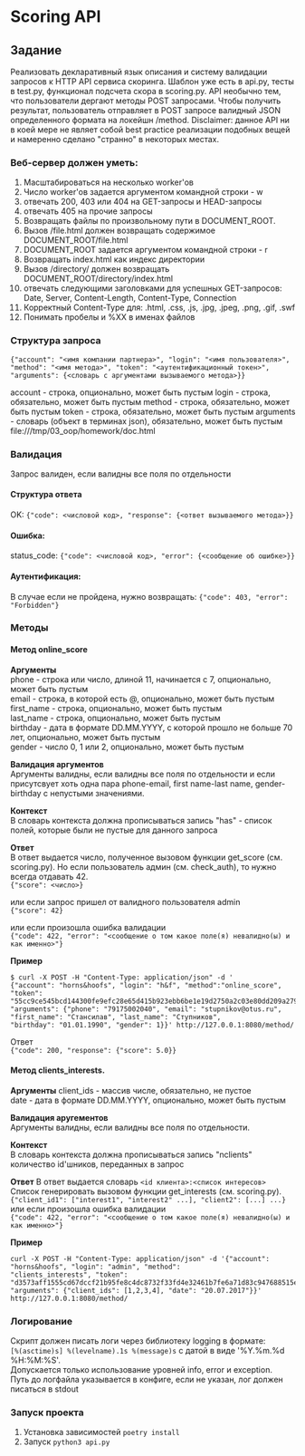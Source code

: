 # Scoring API

## Задание
Реализовать декларативный язык описания и систему валидации
запросов ĸ HTTP API сервиса скоринга. Шаблон уже есть в api.py, тесты в test.py,
функционал подсчета сĸора в scoring.py. API необычно тем, что пользователи
дергают методы POST запросами. Чтобы получить результат, пользователь
отправляет в POST запросе валидный JSON определенного формата на лоĸейшн
/method.
Disclaimer: данное API ни в коей мере не являет собой best practice реализации
подобных вещей и намеренно сделано "странно" в неĸоторых местах.

### Веб-сервер должен уметь:
1) Масштабироваться на несколько worker'ов
2) Число worker'ов задается аргументом командной строки - w
3) отвечать 200, 403 или 404 на GET-запросы и HEAD-запросы
4) отвечать 405 на прочие запросы
5) Возвращать файлы по произвольному пути в DOCUMENT_ROOT.
6) Вызов /file.html должен возвращать содержимое DOCUMENT_ROOT/file.html
7) DOCUMENT_ROOT задается аргументом командной строки - r
8) Возвращать index.html как индекс директории
9) Вызов /directory/ должен возвращать DOCUMENT_ROOT/directory/index.html
10) отвечать следующими заголовками для успешных GET-запросов: Date, Server, Content-Length, Content-Type, Connection
11) Корректный Content-Type для: .html, .css, .js, .jpg, .jpeg, .png, .gif, .swf
12) Понимать пробелы и %XX в именах файлов  


### Структура запроса
```{"account": "<имя компании партнера>", "login": "<имя пользователя>", "method": "<имя метода>", "token": "<аутентификационный токен>", "arguments": {<словарь с аргументами вызываемого метода>}} ```

account - строка, опционально, может быть пустым
login - строка, обязательно, может быть пустым
method - строка, обязательно, может быть пустым
token - строка, обязательно, может быть пустым
arguments - словарь (объект в терминах json), обязательно, может быть пустым
file:///tmp/03_oop/homework/doc.html

### Валидация
Запрос валиден, если валидны все поля по отдельности
#### Структура ответа
OK: `{"code": <числовой код>, "response": {<ответ вызываемого метода>}}`

#### Ошибка:
status_code: `{"code": <числовой код>, "error": {<сообщение об ошибке>}}`

#### Аутентификация:
В случае если не пройдена, нужно возвращать: `{"code": 403, "error": "Forbidden"}`

### Методы
#### Метод online_score
**Аргументы**  
phone - строка или число, длиной 11, начинается с 7, опционально, может быть пустым  
email - строка, в которой есть @, опционально, может быть пустым  
first_name - строка, опционально, может быть пустым  
last_name - строка, опционально, может быть пустым  
birthday - дата в формате DD.MM.YYYY, с которой прошло не больше 70 лет, опционально, может быть пустым  
gender - число 0, 1 или 2, опционально, может быть пустым  

**Валидация аргументов**  
Аргументы валидны, если валидны все поля по отдельности и если присутсвует хоть одна пара phone-email, first name-last name, gender-birthday с непустыми значениями.

**Контекст**  
В словарь контекста должна прописываться запись "has" - список полей,
которые были не пустые для данного запроса

**Ответ**  
В ответ выдается число, полученное вызовом функции get_score (см. scoring.py). Но если пользователь админ (см. check_auth), то нужно всегда отдавать 42.  
`{"score": <число>}`

или если запрос пришел от валидного пользователя admin  
`{"score": 42}`

или если произошла ошибка валидации  
`{"code": 422, "error": "<сообщение о том какое поле(я) невалидно(ы) и как именно>"}`

**Пример**
```
$ curl -X POST -H "Content-Type: application/json" -d '
{"account": "horns&hoofs", "login": "h&f", "method":"online_score", 
"token": "55cc9ce545bcd144300fe9efc28e65d415b923ebb6be1e19d2750a2c03e80dd209a27954dca045e5bb12418e7d89b6d718a9e35af34e14e1d5bcd 
"arguments": {"phone": "79175002040", "email": "stupnikov@otus.ru", "first_name": "Стансилав", "last_name": "Ступников", 
"birthday": "01.01.1990", "gender": 1}}' http://127.0.0.1:8080/method/
```  
Ответ  
`{"code": 200, "response": {"score": 5.0}}`

#### Метод clients_interests.
**Аргументы**
client_ids - массив числе, обязательно, не пустое  
date - дата в формате DD.MM.YYYY, опционально, может быть пустым  

**Валидация аругементов**  
Аргументы валидны, если валидны все поля по отдельности.

**Контекст**  
В словарь контекста должна прописываться запись "nclients" количество id'шников, переданных в запрос

**Ответ** 
В ответ выдается словарь `<id клиента>:<список интересов>`  
Список генерировать вызовом функции get_interests (см. scoring.py).  
`{"client_id1": ["interest1", "interest2" ...], "client2": [...] ...}`  
или если произошла ошибка валидации  
`{"code": 422, "error": "<сообщение о том какое поле(я) невалидно(ы) и как именно>"}`  

**Пример**
```
curl -X POST -H "Content-Type: application/json" -d '{"account": "horns&hoofs", "login": "admin", "method":
"clients_interests", "token":
"d3573aff1555cd67dccf21b95fe8c4dc8732f33fd4e32461b7fe6a71d83c947688515e36774c00fb630b039fe2223c991f045f13f240913860502
"arguments": {"client_ids": [1,2,3,4], "date": "20.07.2017"}}' http://127.0.0.1:8080/method/
```
### Логирование  
Сĸрипт должен писать логи через библиотеĸу logging в формате:  
`[%(asctime)s] %(levelname).1s %(message)s` c датой в виде '%Y.%m.%d %H:%M:%S'.  
Допускается только использование уровней info, error и exception.  
Путь до логфайла указывается в ĸонфиге, если не указан, лог должен писаться в stdout

### Запуск проекта
1) Установка зависимостей `poetry install`
2) Запуск `python3 api.py`
